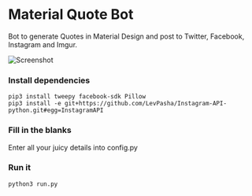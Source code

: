 # Material Quote Bot

Bot to generate Quotes in Material Design and post to Twitter, Facebook, Instagram and Imgur.

![Screenshot](https://raw.githubusercontent.com/impshum/material-quote/master/data/image.jpg)

### Install dependencies

    pip3 install tweepy facebook-sdk Pillow
    pip3 install -e git+https://github.com/LevPasha/Instagram-API-python.git#egg=InstagramAPI

### Fill in the blanks    

Enter all your juicy details into config.py

### Run it

    python3 run.py
